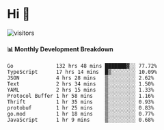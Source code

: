 # Hi 👋
 
![visitors](https://visitor-badge.glitch.me/badge?page_id=sorcererxw.sorcererx)

#### 📊 Monthly Development Breakdown

<!--START_SECTION:waka-->
```text
Go              132 hrs 48 mins ███████▓░░ 77.72%
TypeScript      17 hrs 14 mins  █▒░░░░░░░░ 10.09%
JSON            4 hrs 28 mins   ▒░░░░░░░░░ 2.62%
Text            2 hrs 34 mins   ▒░░░░░░░░░ 1.50%
YAML            2 hrs 15 mins   ▒░░░░░░░░░ 1.33%
Protocol Buffer 1 hr 58 mins    ▒░░░░░░░░░ 1.16%
Thrift          1 hr 35 mins    ▒░░░░░░░░░ 0.93%
protobuf        1 hr 25 mins    ▒░░░░░░░░░ 0.83%
go.mod          1 hr 18 mins    ▒░░░░░░░░░ 0.77%
JavaScript      1 hr 9 mins     ▒░░░░░░░░░ 0.68%
```
<!--END_SECTION:waka-->
